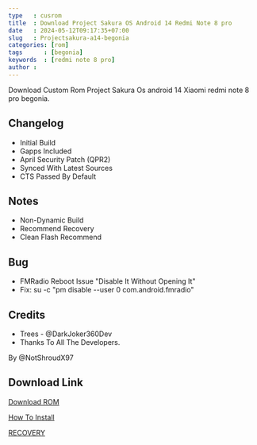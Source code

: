 ```yaml
---
type   : cusrom
title  : Download Project Sakura OS Android 14 Redmi Note 8 pro 
date   : 2024-05-12T09:17:35+07:00
slug   : Projectsakura-a14-begonia
categories: [rom]
tags      : [begonia]
keywords  : [redmi note 8 pro]
author :
---
```


Download Custom Rom Project Sakura Os android 14 Xiaomi redmi note 8 pro begonia.


## Changelog
- Initial Build
- Gapps Included
- April Security Patch (QPR2)
- Synced With Latest Sources
- CTS Passed By Default

## Notes
- Non-Dynamic Build
- Recommend Recovery 
- Clean Flash Recommend

## Bug
- FMRadio Reboot Issue "Disable It Without Opening It"
- Fix: su -c "pm disable --user 0 com.android.fmradio"

## Credits
- Trees - @DarkJoker360Dev
- Thanks To All The Developers.

By @NotShroudX97

## Download Link

[Download ROM](https://sourceforge.net/projects/project-sakuraos/files/Begonia/)

[How To Install](https://telegra.ph/Clean-Flashing-Guide-02-15)

[RECOVERY](https://t.me/RedmiNote8ProUpdates/1188)

